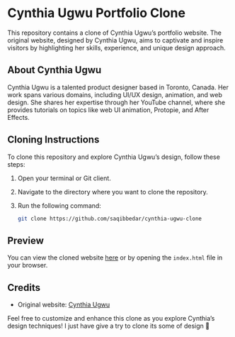 # Cynthia Ugwu Portfolio Clone

This repository contains a clone of Cynthia Ugwu’s portfolio website. The original website, designed by Cynthia Ugwu, aims to captivate and inspire visitors by highlighting her skills, experience, and unique design approach.

## About Cynthia Ugwu

Cynthia Ugwu is a talented product designer based in Toronto, Canada. Her work spans various domains, including UI/UX design, animation, and web design. She shares her expertise through her YouTube channel, where she provides tutorials on topics like web UI animation, Protopie, and After Effects.

## Cloning Instructions

To clone this repository and explore Cynthia Ugwu’s design, follow these steps:

1. Open your terminal or Git client.
2. Navigate to the directory where you want to clone the repository.
3. Run the following command:

    ```bash
    git clone https://github.com/saqibbedar/cynthia-ugwu-clone
    ```

## Preview

You can view the cloned website [here](https://saqibbedar.github.io/cynthia-ugwu-clone/) or by opening the `index.html` file in your browser.

## Credits

- Original website: [Cynthia Ugwu](https://cynthiaugwu.com/)

Feel free to customize and enhance this clone as you explore Cynthia’s design techniques! I just have give a try to clone its some of design 🌟

